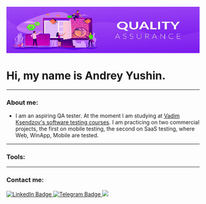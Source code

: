 ![](QA.jpg)

# Hi, my name is Andrey Yushin.
___
### About me:
   * I am an aspiring QA tester. At the moment I am studying at [Vadim Ksendzov's software testing courses](https://ksendzov.com/). I am practicing on two commercial projects, the first on mobile testing, the second on SaaS testing, where Web, WinApp, Mobile are tested. 
___
### Tools:

___
### Contact me:
<div id "badges">
<a href="https://www.linkedin.com/in/andrey-yushin-ba6570290?trk=contact-info">
   <img src="https://img.shields.io/badge/LinkedIn-blue?style=plastic&logo=LinkedIn" alt="LinkedIn Badge"/>
   
<a href="https://t.me/Zeinkor">   
   <img src="https://img.shields.io/badge/Telegram-white?style=plastic&logo=Telegram" alt="Telegram Badge"/>
   
<a href="https://Zeinkor@gmail.com">
   <img src="https://img.shields.io/badge/Gmail-white?style=plastic&logo=Gmail"/>
</div> 
